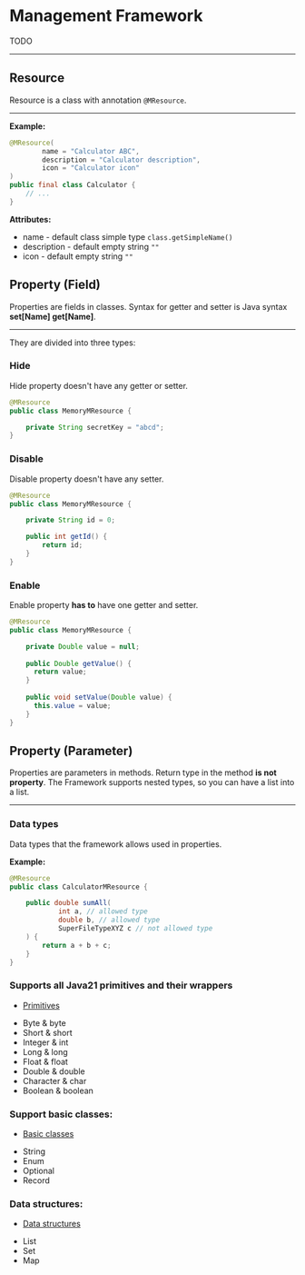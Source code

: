 # Management Framework

TODO

----------------------------------------------------------------------------

## Resource

Resource is a class with annotation ```@MResource```.

----------------------------------------------------

**Example:**

```java
@MResource(
        name = "Calculator ABC",
        description = "Calculator description",
        icon = "Calculator icon"
)
public final class Calculator {
    // ...
}
```

**Attributes:**

* name - default class simple type ```class.getSimpleName()```
* description - default empty string ```""```
* icon - default empty string ```""```

## Property (Field)

Properties are fields in classes. Syntax for getter and setter is Java syntax **set[Name] get[Name]**.

--------------------------------------------------

They are divided into three types:
### Hide
Hide property doesn't have any getter or setter.

```java
@MResource
public class MemoryMResource {

    private String secretKey = "abcd";
}
```

### Disable
Disable property doesn't have any setter.

```java
@MResource
public class MemoryMResource {

    private String id = 0;

    public int getId() {
        return id;
    }
}
```

### Enable
Enable property **has to** have one getter and setter.

```java
@MResource
public class MemoryMResource {

    private Double value = null;
    
    public Double getValue() {
      return value;
    }
    
    public void setValue(Double value) {
      this.value = value;
    }
}
```

## Property (Parameter)

Properties are parameters in methods. Return type in the method **is not property**.
The Framework supports nested types, so you can have a list into a list.

--------------------------------------

### Data types
Data types that the framework allows used in properties.

**Example:**
```java
@MResource
public class CalculatorMResource {

    public double sumAll(
            int a, // allowed type
            double b, // allowed type
            SuperFileTypeXYZ c // not allowed type
    ) {
        return a + b + c;
    }
}
```

### Supports all Java21 primitives and their wrappers

- [Primitives](docs/readme/primitives.md)

* Byte & byte
* Short & short
* Integer & int
* Long & long
* Float & float
* Double & double
* Character & char
* Boolean & boolean

### Support basic classes:

- [Basic classes](docs/readme/basic-classes.md)

* String
* Enum
* Optional
* Record

### Data structures:

- [Data structures](docs/readme/data-structures.md)

* List
* Set
* Map
